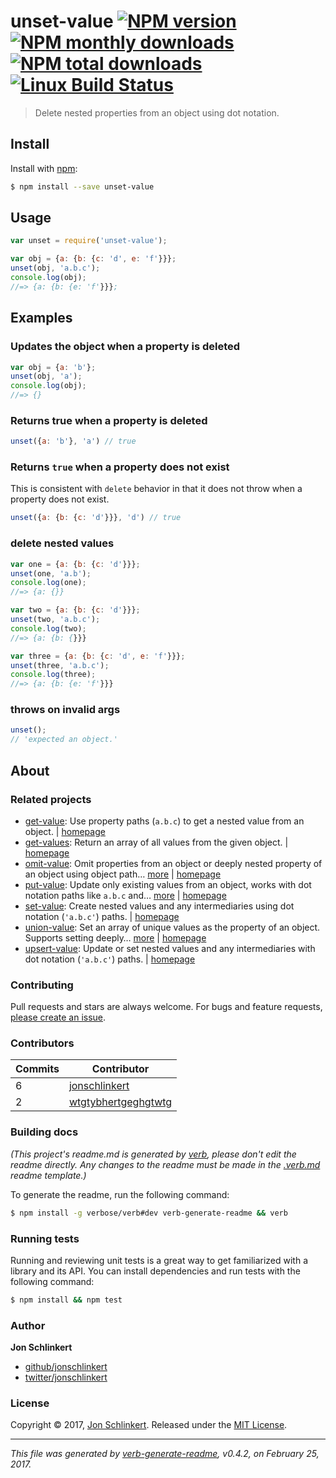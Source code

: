 # unset-value [![NPM version](https://img.shields.io/npm/v/unset-value.svg?style=flat)](https://www.npmjs.com/package/unset-value) [![NPM monthly downloads](https://img.shields.io/npm/dm/unset-value.svg?style=flat)](https://npmjs.org/package/unset-value)  [![NPM total downloads](https://img.shields.io/npm/dt/unset-value.svg?style=flat)](https://npmjs.org/package/unset-value) [![Linux Build Status](https://img.shields.io/travis/jonschlinkert/unset-value.svg?style=flat&label=Travis)](https://travis-ci.org/jonschlinkert/unset-value)

> Delete nested properties from an object using dot notation.

## Install

Install with [npm](https://www.npmjs.com/):

```sh
$ npm install --save unset-value
```

## Usage

```js
var unset = require('unset-value');

var obj = {a: {b: {c: 'd', e: 'f'}}};
unset(obj, 'a.b.c');
console.log(obj);
//=> {a: {b: {e: 'f'}}};
```

## Examples

### Updates the object when a property is deleted

```js
var obj = {a: 'b'};
unset(obj, 'a');
console.log(obj);
//=> {}
```

### Returns true when a property is deleted

```js
unset({a: 'b'}, 'a') // true
```

### Returns `true` when a property does not exist

This is consistent with `delete` behavior in that it does not
throw when a property does not exist.

```js
unset({a: {b: {c: 'd'}}}, 'd') // true
```

### delete nested values

```js
var one = {a: {b: {c: 'd'}}};
unset(one, 'a.b');
console.log(one);
//=> {a: {}}

var two = {a: {b: {c: 'd'}}};
unset(two, 'a.b.c');
console.log(two);
//=> {a: {b: {}}}

var three = {a: {b: {c: 'd', e: 'f'}}};
unset(three, 'a.b.c');
console.log(three);
//=> {a: {b: {e: 'f'}}}
```

### throws on invalid args

```js
unset();
// 'expected an object.'
```

## About

### Related projects

* [get-value](https://www.npmjs.com/package/get-value): Use property paths (`a.b.c`) to get a nested value from an object. | [homepage](https://github.com/jonschlinkert/get-value "Use property paths (`a.b.c`) to get a nested value from an object.")
* [get-values](https://www.npmjs.com/package/get-values): Return an array of all values from the given object. | [homepage](https://github.com/jonschlinkert/get-values "Return an array of all values from the given object.")
* [omit-value](https://www.npmjs.com/package/omit-value): Omit properties from an object or deeply nested property of an object using object path… [more](https://github.com/jonschlinkert/omit-value) | [homepage](https://github.com/jonschlinkert/omit-value "Omit properties from an object or deeply nested property of an object using object path notation.")
* [put-value](https://www.npmjs.com/package/put-value): Update only existing values from an object, works with dot notation paths like `a.b.c` and… [more](https://github.com/tunnckocore/put-value#readme) | [homepage](https://github.com/tunnckocore/put-value#readme "Update only existing values from an object, works with dot notation paths like `a.b.c` and support deep nesting.")
* [set-value](https://www.npmjs.com/package/set-value): Create nested values and any intermediaries using dot notation (`'a.b.c'`) paths. | [homepage](https://github.com/jonschlinkert/set-value "Create nested values and any intermediaries using dot notation (`'a.b.c'`) paths.")
* [union-value](https://www.npmjs.com/package/union-value): Set an array of unique values as the property of an object. Supports setting deeply… [more](https://github.com/jonschlinkert/union-value) | [homepage](https://github.com/jonschlinkert/union-value "Set an array of unique values as the property of an object. Supports setting deeply nested properties using using object-paths/dot notation.")
* [upsert-value](https://www.npmjs.com/package/upsert-value): Update or set nested values and any intermediaries with dot notation (`'a.b.c'`) paths. | [homepage](https://github.com/doowb/upsert-value "Update or set nested values and any intermediaries with dot notation (`'a.b.c'`) paths.")

### Contributing

Pull requests and stars are always welcome. For bugs and feature requests, [please create an issue](../../issues/new).

### Contributors

| **Commits** | **Contributor** |
| --- | --- |
| 6 | [jonschlinkert](https://github.com/jonschlinkert) |
| 2 | [wtgtybhertgeghgtwtg](https://github.com/wtgtybhertgeghgtwtg) |

### Building docs

_(This project's readme.md is generated by [verb](https://github.com/verbose/verb-generate-readme), please don't edit the readme directly. Any changes to the readme must be made in the [.verb.md](.verb.md) readme template.)_

To generate the readme, run the following command:

```sh
$ npm install -g verbose/verb#dev verb-generate-readme && verb
```

### Running tests

Running and reviewing unit tests is a great way to get familiarized with a library and its API. You can install dependencies and run tests with the following command:

```sh
$ npm install && npm test
```

### Author

**Jon Schlinkert**

* [github/jonschlinkert](https://github.com/jonschlinkert)
* [twitter/jonschlinkert](https://twitter.com/jonschlinkert)

### License

Copyright © 2017, [Jon Schlinkert](https://github.com/jonschlinkert).
Released under the [MIT License](LICENSE).

***

_This file was generated by [verb-generate-readme](https://github.com/verbose/verb-generate-readme), v0.4.2, on February 25, 2017._